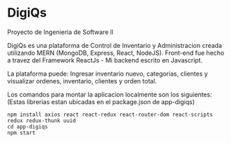 # DigiQs
Proyecto de Ingenieria de Software ll


DigiQs es una plataforma de Control de Inventario y Administracion creada utilizando MERN (MongoDB, Express, React, NodeJS). Front-end fue hecho a travez del Framework
ReactJs - Mi backend escrito en Javascript. 

La plataforma puede: Ingresar inventario nuevo, categorias, clientes y visualizar ordenes, inventario, clientes y orden total. 

Los comandos para montar la aplicacion localmente son los siguientes: (Estas librerias estan ubicadas en el package.json de app-digiqs)

```console
npm install axios react react-redux react-router-dom react-scripts redux redux-thunk uuid 
cd app-digiqs
npm start
```
